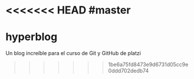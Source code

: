<<<<<<< HEAD
#master
=======
# hyperblog
Un blog increíble para el curso de Git y GitHub de platzi
>>>>>>> 1be6a75fd8473e9d6731d05cc9e0ddd702dedb74
